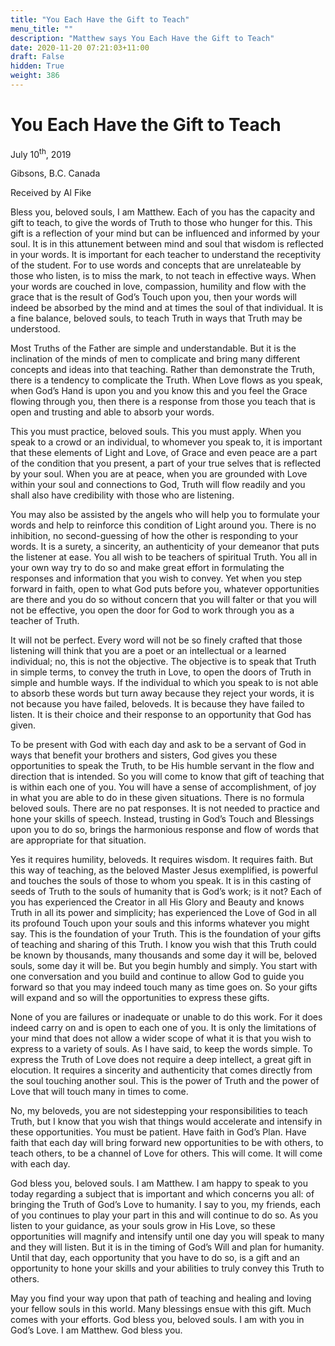 ```yaml
---
title: "You Each Have the Gift to Teach"
menu_title: ""
description: "Matthew says You Each Have the Gift to Teach"
date: 2020-11-20 07:21:03+11:00
draft: False
hidden: True
weight: 386
---
```

# You Each Have the Gift to Teach

July 10<sup>th</sup>, 2019

Gibsons, B.C. Canada

Received by Al Fike

Bless you, beloved souls, I am Matthew. Each of you has the capacity and gift to teach, to give the words of Truth to those who hunger for this. This gift is a reflection of your mind but can be influenced and informed by your soul. It is in this attunement between mind and soul that wisdom is reflected in your words. It is important for each teacher to understand the receptivity of the student. For to use words and concepts that are unrelateable by those who listen, is to miss the mark, to not teach in effective ways.  When your words are couched in love, compassion, humility and flow with the grace that is the result of God’s Touch upon you, then your words will indeed be absorbed by the mind and at times the soul of that individual. It is a fine balance, beloved souls, to teach Truth in ways that Truth may be understood. 

Most Truths of the Father are simple and understandable. But it is the inclination of the minds of men to complicate and bring many different concepts and ideas into that teaching. Rather than demonstrate the Truth, there is a tendency to complicate the Truth. When Love flows as you speak, when God’s Hand is upon you and you know this and you feel the Grace flowing through you, then there is a response from those you teach that is open and trusting and able to absorb your words. 

This you must practice, beloved souls. This you must apply. When you speak to a crowd or an individual, to whomever you speak to, it is important that these elements of Light and Love, of Grace and even peace are a part of the condition that you present, a part of your true selves that is reflected by your soul. When you are at peace, when you are grounded with Love within your soul and connections to God, Truth will flow readily and you shall also have credibility with those who are listening. 

You may also be assisted by the angels who will help you to formulate your words and help to reinforce this condition of Light around you. There is no inhibition, no second-guessing of how the other is responding to your words. It is a surety, a sincerity, an authenticity of your demeanor that puts the listener at ease. You all wish to be teachers of spiritual Truth. You all in your own way try to do so and make great effort in formulating the responses and information that you wish to convey. Yet when you step forward in faith, open to what God puts before you, whatever opportunities are there and you do so without concern that you will falter or that you will not be effective, you open the door for God to work through you as a teacher of Truth.

It will not be perfect. Every word will not be so finely crafted that those listening will think that you are a poet or an intellectual or a learned individual; no, this is not the objective. The objective is to speak that Truth in simple terms, to convey the truth in Love, to open the doors of Truth in simple and humble ways. If the individual to which you speak to is not able to absorb these words but turn away because they reject your words, it is not because you have failed, beloveds. It is because they have failed to listen. It is their choice and their response to an opportunity that God has given. 

To be present with God with each day and ask to be a servant of God in ways that benefit your brothers and sisters, God gives you these opportunities to speak the Truth, to be His humble servant in the flow and direction that is intended. So you will come to know that gift of teaching that is within each one of you. You will have a sense of accomplishment, of joy in what you are able to do in these given situations. There is no formula beloved souls. There are no pat responses. It is not needed to practice and hone your skills of speech. Instead, trusting in God’s Touch and Blessings upon you to do so, brings the harmonious response and flow of words that are appropriate for that situation. 

Yes it requires humility, beloveds. It requires wisdom. It requires faith. But this way of teaching, as the beloved Master Jesus exemplified, is powerful and touches the souls of those to whom you speak. It is in this casting of seeds of Truth to the souls of humanity that is God’s work; is it not? Each of you has experienced the Creator in all His Glory and Beauty and knows Truth in all its power and simplicity; has experienced the Love of God in all its profound Touch upon your souls and this informs whatever you might say. This is the foundation of your Truth. This is the foundation of your gifts of teaching and sharing of this Truth. I know you wish that this Truth could be known by thousands, many thousands and some day it will be, beloved souls, some day it will be. But you begin humbly and simply. You start with one conversation and you build and continue to allow God to guide you forward so that you may indeed touch many as time goes on. So your gifts will expand and so will the opportunities to express these gifts. 

None of you are failures or inadequate or unable to do this work. For it does indeed carry on and is open to each one of you. It is only the limitations of your mind that does not allow a wider scope of what it is that you wish to express to a variety of souls. As I have said, to keep the words simple. To express the Truth of Love does not require a deep intellect, a great gift in elocution. It requires a sincerity and authenticity that comes directly from the soul touching another soul. This is the power of Truth and the power of Love that will touch many in times to come. 

No, my beloveds, you are not sidestepping your responsibilities to teach Truth, but I know that you wish that things would accelerate and intensify in these opportunities. You must be patient. Have faith in God’s Plan. Have faith that each day will bring forward new opportunities to be with others, to teach others, to be a channel of Love for others. This will come. It will come with each day. 

God bless you, beloved souls. I am Matthew. I am happy to speak to you today regarding a subject that is important and which concerns you all: of bringing the Truth of God’s Love to humanity. I say to you, my friends, each of you continues to play your part in this and will continue to do so. As you listen to your guidance, as your souls grow in His Love, so these opportunities will magnify and intensify until one day you will speak to many and they will listen. But it is in the timing of God’s Will and plan for humanity. Until that day, each opportunity that you have to do so, is a gift and an opportunity to hone your skills and your abilities to truly convey this Truth to others.

May you find your way upon that path of teaching and healing and loving your fellow souls in this world. Many blessings ensue with this gift. Much comes with your efforts. God bless you, beloved souls. I am with you in God’s Love. I am Matthew. God bless you.